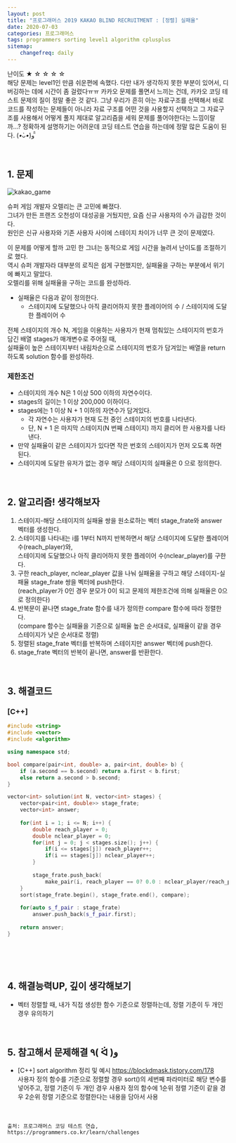 ```yaml
---
layout: post
title: "프로그래머스 2019 KAKAO BLIND RECRUITMENT : [정렬] 실패율"
date: 2020-07-03
categories: 프로그래머스
tags: programmers sorting level1 algorithm cplusplus
sitemap:
    changefreq: daily
---
```

난이도 ★ ☆ ☆ ☆ ☆  
해당 문제는 level1인 만큼 쉬운편에 속했다. 다만 내가 생각하지 못한 부분이 있어서, 디버깅하는 데에 시간이 좀 걸렸다ㅠㅠ 카카오 문제를 풀면서 느끼는 건데, 카카오 코딩 테스트 문제의 질이 정말 좋은 것 같다. 그냥 우리가 흔히 아는 자료구조를 선택해서 바로 코드를 작성하는 문제들이 아니라 자료 구조를 어떤 것을 사용할지 선택하고 그 자료구조를 사용해서 어떻게 풀지 제대로 알고리즘을 세워 문제를 풀어야한다는 느낌이랄까...? 정확하게 설명하기는 어려운데 코딩 테스트 연습을 하는데에 정말 많은 도움이 된다. (*•̀ᴗ•́*)و ̑̑  
<br/>
<br/>

## 1. 문제
![kakao_game](https://grepp-programmers.s3.amazonaws.com/files/production/bde471d8ac/48ddf1cc-c4ea-499d-b431-9727ee799191.png)  

슈퍼 게임 개발자 오렐리는 큰 고민에 빠졌다.  
그녀가 만든 프랜즈 오천성이 대성공을 거뒀지만, 요즘 신규 사용자의 수가 급감한 것이다.  
원인은 신규 사용자와 기존 사용자 사이에 스테이지 차이가 너무 큰 것이 문제였다. 

이 문제를 어떻게 할까 고민 한 그녀는 동적으로 게임 시간을 늘려서 난이도를 조절하기로 했다.  
역시 슈퍼 개발자라 대부분의 로직은 쉽게 구현했지만, 실패율을 구하는 부분에서 위기에 빠지고 말았다.  
오렐리를 위해 실패율을 구하는 코드를 완성하라.  

- 실패율은 다음과 같이 정의한다.
  - 스테이지에 도달했으나 아직 클리어하지 못한 플레이어의 수 / 스테이지에 도달한 플레이어 수

전체 스테이지의 개수 N, 게임을 이용하는 사용자가 현재 멈춰있는 스테이지의 번호가 담긴 배열 stages가 매개변수로 주어질 때,  
실패율이 높은 스테이지부터 내림차순으로 스테이지의 번호가 담겨있는 배열을 return 하도록 solution 함수를 완성하라.  

### 제한조건
- 스테이지의 개수 N은 1 이상 500 이하의 자연수이다.
- stages의 길이는 1 이상 200,000 이하이다.
- stages에는 1 이상 N + 1 이하의 자연수가 담겨있다.
  - 각 자연수는 사용자가 현재 도전 중인 스테이지의 번호를 나타낸다.
  - 단, N + 1 은 마지막 스테이지(N 번째 스테이지) 까지 클리어 한 사용자를 나타낸다.
- 만약 실패율이 같은 스테이지가 있다면 작은 번호의 스테이지가 먼저 오도록 하면 된다.
- 스테이지에 도달한 유저가 없는 경우 해당 스테이지의 실패율은 0 으로 정의한다.
<br/><br/><br/>

## 2. 알고리즘! 생각해보자
1. 스테이지-해당 스테이지의 실패율 쌍을 원소로하는 벡터 stage_frate와 answer 벡터를 생성한다.  
2. 스테이지를 나타내는 i를 1부터 N까지 반복하면서 해당 스테이지에 도달한 플레이어 수(reach_player)와,  
스테이지에 도달했으나 아직 클리어하지 못한 플레이어 수(nclear_player)를 구한다.  
3. 구한 reach_player, nclear_player 값을 나눠 실패율을 구하고 해당 스테이지-실패율 stage_frate 쌍을 벡터에 push한다.  
(reach_player가 0인 경우 분모가 0이 되고 문제의 제한조건에 의해 실패율은 0으로 정의한다)
4. 반복문이 끝나면 stage_frate 함수를 내가 정의한 compare 함수에 따라 정렬한다.  
(compare 함수는 실패율을 기준으로 실패율 높은 순서대로, 실패율이 같을 경우 스테이지가 낮은 순서대로 정렬)
5. 정렬된 stage_frate 벡터를 반복하며 스테이지만 answer 벡터에 push한다.  
6. stage_frate 벡터의 반복이 끝나면, answer를 반환한다.  
<br/><br/>

## 3. 해결코드
### [C++]
```c++
#include <string>
#include <vector>
#include <algorithm>

using namespace std;

bool compare(pair<int, double> a, pair<int, double> b) {
    if (a.second == b.second) return a.first < b.first;
    else return a.second > b.second;
}

vector<int> solution(int N, vector<int> stages) {
    vector<pair<int, double>> stage_frate;
    vector<int> answer;
    
    for(int i = 1; i <= N; i++) {
        double reach_player = 0;
        double nclear_player = 0;
        for(int j = 0; j < stages.size(); j++) {
            if(i <= stages[j]) reach_player++;
            if(i == stages[j]) nclear_player++;
        }
            
        stage_frate.push_back(
            make_pair(i, reach_player == 0? 0.0 : nclear_player/reach_player));
    }
    sort(stage_frate.begin(), stage_frate.end(), compare);
    
    for(auto s_f_pair : stage_frate)
        answer.push_back(s_f_pair.first);
    
    return answer;
}
```
<br/><br/><br/>

## 4. 해결능력UP, 깊이 생각해보기
- 벡터 정렬할 때, 내가 직접 생성한 함수 기준으로 정렬하는데, 정렬 기준이 두 개인 경우 유의하기
<br/><br/><br/>

## 5. 참고해서 문제해결 ٩( ᐛ )و
- [C++] sort algorithm 정리 및 예시 <https://blockdmask.tistory.com/178>  
사용자 정의 함수를 기준으로 정렬할 경우 sort()의 세번째 파라미터로 해당 변수를 넣어주고, 정렬 기준이 두 개인 경우 사용자 정의 함수에 1순위 정렬 기준이 같을 경우 2순위 정렬 기준으로 정렬한다는 내용을 담아서 사용
<br/><br/><br/>

```
출처: 프로그래머스 코딩 테스트 연습, https://programmers.co.kr/learn/challenges
```